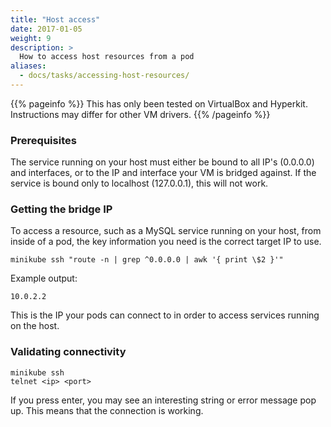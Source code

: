 ```yaml
---
title: "Host access"
date: 2017-01-05
weight: 9
description: >
  How to access host resources from a pod
aliases:
  - docs/tasks/accessing-host-resources/
---
```


{{% pageinfo %}}
This has only been tested on VirtualBox and Hyperkit. Instructions may differ for other VM drivers.
{{% /pageinfo %}}

### Prerequisites

The service running on your host must either be bound to all IP's (0.0.0.0) and interfaces, or to the IP and interface your VM is bridged against. If the service is bound only to localhost (127.0.0.1), this will not work.

### Getting the bridge IP

To access a resource, such as a MySQL service running on your host, from inside of a pod, the key information you need is the correct target IP to use.

```shell
minikube ssh "route -n | grep ^0.0.0.0 | awk '{ print \$2 }'"
```

Example output:

```
10.0.2.2
```

This is the IP your pods can connect to in order to access services running on the host.

### Validating connectivity

```shell
minikube ssh
telnet <ip> <port>
```

If you press enter, you may see an interesting string or error message pop up. This means that the connection is working.
